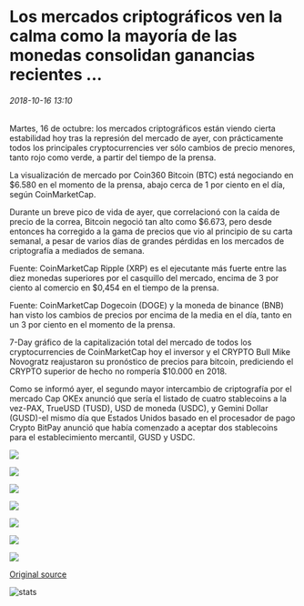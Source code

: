 # Los mercados criptográficos ven la calma como la mayoría de las monedas consolidan ganancias recientes ...

###### 2018-10-16 13:10

Martes, 16 de octubre: los mercados criptográficos están viendo cierta estabilidad hoy tras la represión del mercado de ayer, con prácticamente todos los principales cryptocurrencies ver sólo cambios de precio menores, tanto rojo como verde, a partir del tiempo de la prensa.

La visualización de mercado por Coin360 Bitcoin (BTC) está negociando en $6.580 en el momento de la prensa, abajo cerca de 1 por ciento en el día, según CoinMarketCap.

Durante un breve pico de vida de ayer, que correlacionó con la caída de precio de la correa, Bitcoin negoció tan alto como $6.673, pero desde entonces ha corregido a la gama de precios que vio al principio de su carta semanal, a pesar de varios días de grandes pérdidas en los mercados de criptografía a mediados de semana.

Fuente: CoinMarketCap Ripple (XRP) es el ejecutante más fuerte entre las diez monedas superiores por el casquillo del mercado, encima de 3 por ciento al comercio en $0,454 en el tiempo de la prensa.

Fuente: CoinMarketCap Dogecoin (DOGE) y la moneda de binance (BNB) han visto los cambios de precios por encima de la media en el día, tanto en un 3 por ciento en el momento de la prensa.

7-Day gráfico de la capitalización total del mercado de todos los cryptocurrencies de CoinMarketCap hoy el inversor y el CRYPTO Bull Mike Novogratz reajustaron su pronóstico de precios para bitcoin, prediciendo el CRYPTO superior de hecho no rompería $10.000 en 2018.

Como se informó ayer, el segundo mayor intercambio de criptografía por el mercado Cap OKEx anunció que sería el listado de cuatro stablecoins a la vez-PAX, TrueUSD (TUSD), USD de moneda (USDC), y Gemini Dollar (GUSD)-el mismo día que Estados Unidos basado en el procesador de pago Crypto BitPay anunció que había comenzado a aceptar dos stablecoins para el establecimiento mercantil, GUSD y USDC.

![](https://s3.cointelegraph.com/storage/uploads/view/eeb3f085fc181a5adc82e9ec3ebe9dcc.png)

![](https://s3.cointelegraph.com/storage/uploads/view/c89dc22365399667cdfa3c3c53093b9d.png)

![](https://s3.cointelegraph.com/storage/uploads/view/8c9d4a083e13e2dca0ce3fe175a83e27.png)

![](https://s3.cointelegraph.com/storage/uploads/view/aaabf9f8224ec033d96a441e68698ad0.png)

![](https://s3.cointelegraph.com/storage/uploads/view/7c60291924cbb98d3bf7d8a8399a6e1b.png)

![](https://s3.cointelegraph.com/storage/uploads/view/2565de642836a3e42cbb1a673384491f.png)

![](https://s3.cointelegraph.com/storage/uploads/view/ee855b49ffee29d3696f9f4a3c430831.png)

[Original source](https://cointelegraph.com/news/crypto-markets-see-calm-as-most-coins-consolidate-recent-gains)

![stats](https://c.statcounter.com/11760860/0/a89fa40b/1/ "stats")